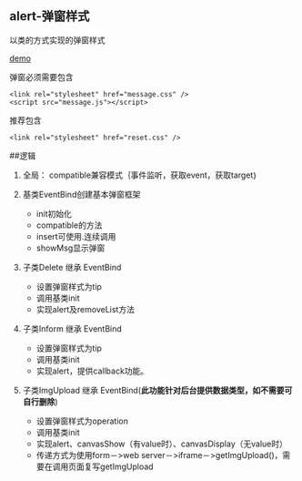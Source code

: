 alert-弹窗样式
---
以类的方式实现的弹窗样式

[demo](http://charlesmoone.github.io/alert-style)

弹窗必须需要包含

    <link rel="stylesheet" href="message.css" />
    <script src="message.js"></script>

推荐包含

    <link rel="stylesheet" href="reset.css" />
    
##逻辑
1. 全局：
  compatible兼容模式｛事件监听，获取event，获取target｝
  
2. 基类EventBind创建基本弹窗框架
   + init初始化
   + compatible的方法
   + insert可使用.连续调用
   + showMsg显示弹窗

3. 子类Delete 继承 EventBind
   + 设置弹窗样式为tip
   + 调用基类init
   + 实现alert及removeList方法
  
4. 子类Inform 继承 EventBind
   + 设置弹窗样式为tip
   + 调用基类init
   + 实现alert，提供callback功能。

5. 子类ImgUpload 继承 EventBind(**此功能针对后台提供数据类型，如不需要可自行删除**)
   + 设置弹窗样式为operation
   + 调用基类init
   + 实现alert、canvasShow（有value时）、canvasDisplay（无value时）
   + 传递方式为使用form－>web server－>iframe－>getImgUpload()，需要在调用页面复写getImgUpload


